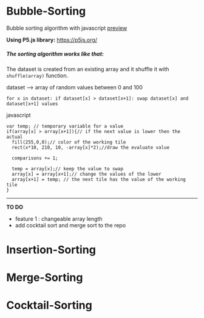 # Bubble-Sorting
Bubble sorting algorithm with javascript
[preview](https://editor.p5js.org/Sulay35/present/Mrtc-9-D)

**Using P5.js library:**
  https://p5js.org/
  
##### The sorting algorithm works like that:
   
   The dataset is created from an existing array and it shuffle it with `shuffle(array)` function. 
  
  dataset --> array of random values between 0 and 100
  
  `for x in dataset:
    if dataset[x] > dataset[x+1]:
      swap dataset[x] and dataset[x+1] values
   `   
      
      
javascript
    
    var temp; // temporary variable for a value
    if(array[x] > array[x+1]){// if the next value is lower then the actual
      fill(255,0,0);// color of the working tile
      rect(x*10, 210, 10, -array[x]*2);//draw the evaluate value 
      
      comparisons += 1;
      
      temp = array[x];// keep the value to swap
      array[x] = array[x+1];// change the values of the lower 
      array[x+1] = temp; // the next tile has the value of the working tile
    }

---
      
**TO DO**
  - feature 1 : 
    changeable array length
  - add cocktail sort and merge sort to the repo 
# Insertion-Sorting

# Merge-Sorting

# Cocktail-Sorting
